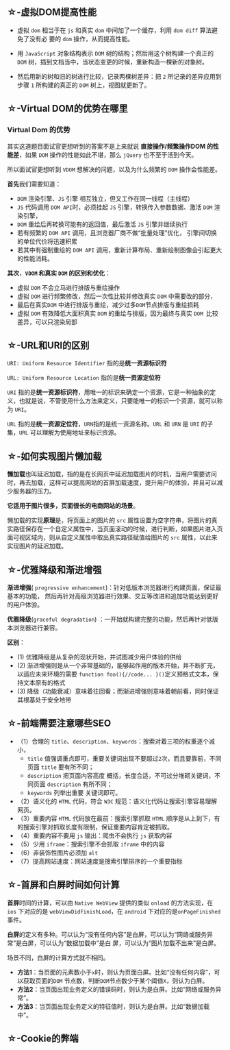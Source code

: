 ## ☆-虚拟DOM提高性能

- 虚拟 `dom` 相当于在 `js` 和真实 `dom` 中间加了一个缓存，利用 `dom diff` 算法避免了没有必
要的 `dom` 操作，从而提高性能。

- 用 `JavaScript` 对象结构表示 `DOM` 树的结构；然后用这个树构建一个真正的 `DOM` 树，插到文档当中，当状态变更的时候，重新构造一棵新的对象树。

- 然后用新的树和旧的树进行比较，记录两棵树差异：把 `2` 所记录的差异应用到步骤 `1` 所构建的真正的 `DOM` 树上，视图就更新了。

## ☆-Virtual DOM的优势在哪里
### Virtual Dom 的优势

其实这道题目面试官更想听到的答案不是上来就说 **直接操作/频繁操作DOM 的性能差**，如果 `DOM` 操作的性能如此不堪，那么 `jQuery` 也不至于活到今天。

所以面试官更想听到 `VDOM` 想解决的问题，以及为什么频繁的 `DOM` 操作会性能差。

**首先**我们需要知道：

- `DOM` 渲染引擎、`JS` 引擎 相互独立，但又工作在同一线程（主线程） 
- `JS` 代码调用 `DOM API`时，必须挂起 `JS` 引擎，转换传入参数数据、激活 `DOM` 渲染引擎，
- `DOM` 重绘后再转换可能有的返回值，最后激活 `JS` 引擎并继续执行
- 若有频繁的 `DOM API` 调用，且浏览器厂商不做“批量处理”优化， 引擎间切换的单位代价将迅速积累
- 若其中有强制重绘的 `DOM API` 调用，重新计算布局、重新绘制图像会引起更大的性能消耗。

**其次**，**`VDOM` 和真实 `DOM` 的区别和优化**：

- 虚拟 `DOM` 不会立马进行排版与重绘操作
- 虚拟 `DOM` 进行频繁修改，然后一次性比较并修改真实 `DOM` 中需要改的部分，
- 最后在真实`DOM` 中进行排版与重绘，减少过多`DOM`节点排版与重绘损耗
- 虚拟 `DOM` 有效降低大面积真实 `DOM` 的重绘与排版，因为最终与真实 `DOM `比较差异，可以只渲染局部

## ☆-URL和URI的区别
`URI: Uniform Resource Identifier` 指的是**统一资源标识符**

`URL: Uniform Resource Location` 指的是**统一资源定位符**

`URI` 指的是**统一资源标识符**，用唯一的标识来确定一个资源，它是一种抽象的定义，也就是说，不管使用什么方法来定义，只要能唯一的标识一个资源，就可以称为 `URI`。

`URL` 指的是**统一资源定位符**，`URN`指的是统一资源名称。`URL` 和 `URN` 是 `URI` 的子集，`URL` 可以理解为使用地址来标识资源。

## ☆-如何实现图片懒加载

**懒加载**也叫延迟加载，指的是在长网页中延迟加载图片的时机，当用户需要访问时，再去加载，这样可以提高网站的首屏加载速度，提升用户的体验，并且可以减少服务器的压力。

**它适用于图片很多，页面很长的电商网站的场景**。

懒加载的实现**原理**是，将页面上的图片的 `src` 属性设置为空字符串，将图片的真实路径保存在一个自定义属性中，当页面滚动的时候，进行判断，如果图片进入页面可视区域内，则从自定义属性中取出真实路径赋值给图片的 `src` 属性，以此来实现图片的延迟加载。

## ☆-优雅降级和渐进增强
**渐进增强**( `progressive enhancement`)：针对低版本浏览器进行构建页面，保证最基本的功能，
然后再针对高级浏览器进行效果、交互等改进和追加功能达到更好的用户体验。

**优雅降级**(`graceful degradation`) ：一开始就构建完整的功能，然后再针对低版本浏览器进行兼容。

**区别**：
- (1) 优雅降级是从复杂的现状开始，并试图减少用户体验的供给
- (2) 渐进增强则是从一个非常基础的，能够起作用的版本开始，并不断扩充，以适应未来环境的需要
`function foo(){//code... }()`定义预格式文本，保持文本原有的格式
- (3) 降级（功能衰减）意味着往回看；而渐进增强则意味着朝前看，同时保证其根基处于安全地带

## ☆-前端需要注意哪些SEO
- （1）合理的 `title`、`description`、`keywords`：搜索对着三项的权重逐个减小，
  - `title` 值强调重点即可，重要关键词出现不要超过`2`次，而且要靠前，不同页面 `title` 要有所不同；
  - `description` 把页面内容高度 概括，长度合适，不可过分堆砌关键词，不同页面 `description` 有所不同；
  - `keywords` 列举出重要 关键词即可。
- （2）语义化的 `HTML` 代码，符合 `W3C` 规范：语义化代码让搜索引擎容易理解网页。
- （3）重要内容 `HTML` 代码放在最前：搜索引擎抓取 `HTML` 顺序是从上到下，有的搜索引擎对抓取长度有限制，保证重要内容肯定被抓取。
- （4）重要内容不要用 `js` 输出：爬虫不会执行 `js` 获取内容
- （5）少用 `iframe`：搜索引擎不会抓取 `iframe` 中的内容
- （6）非装饰性图片必须加 `alt`
- （7）提高网站速度：网站速度是搜索引擎排序的一个重要指标

## ☆-首屏和白屏时间如何计算

**首屏**时间的计算，可以由 `Native WebView` 提供的类似 `onload` 的方法实现，在 `ios` 下对应的是
`webViewDidFinishLoad`，在 `android` 下对应的是`onPageFinished`事件。

**白屏**的定义有多种。可以认为“没有任何内容”是白屏，可以认为“网络或服务异常”是白屏，可以认为“数据加载中”是白
屏，可以认为“图片加载不出来”是白屏。

场景不同，白屏的计算方式就不相同。
- **方法1**：当页面的元素数小于`x`时，则认为页面白屏。比如“没有任何内容”，可以获取页面的`DOM`
节点数，判断`DOM`节点数少于某个阈值`X`，则认为白屏。 
- **方法2**：当页面出现业务定义的错误码时，则认为是白屏。比如“网络或服务异常”。 
- **方法3**：当页面出现业务定义的特征值时，则认为是白屏。比如“数据加载中”。

## ☆-Cookie的弊端

